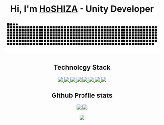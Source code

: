 <html>
<body>

<h1 align="center">Hi, I'm <a href="https://github.com/HoSHIZA">HoSHIZA</a> - Unity Developer</h1>

<div align="center">
  <a href="https://github.com/HoSHIZA">
    <img src="https://github.com/HoSHIZA/HoSHIZA/blob/output/github-contribution-grid-snake.svg"/>
  </a>
</div>

<h2 align="center"> Technology Stack </h2>
<p align="center">
  <a href="https://github.com/HoSHIZA/">
    <img src="https://img.shields.io/badge/-Unity-090909?style=for-the-badge&logo=unity"/>
    <img src="https://img.shields.io/badge/-CSharp-090909?style=for-the-badge&logo=csharp&logoColor=954790"/>
    <img src="https://img.shields.io/badge/-GO-090909?style=for-the-badge&logo=go&logoColor=00A8Cf"/>
    <img src="https://img.shields.io/badge/-Rust-090909?style=for-the-badge&logo=rust&logoColor=854C25"/>
    <img src="https://img.shields.io/badge/-Python-090909?style=for-the-badge&logo=python&logoColor=f7CC40"/>
    <img src="https://img.shields.io/badge/-GitHub-090909?style=for-the-badge&logo=github"/>
    <img src="https://img.shields.io/badge/-Rider-090909?style=for-the-badge&logo=rider&logoColor=FF8F2D"/>
    <img src="https://img.shields.io/badge/-Photoshop-090909?style=for-the-badge&logo=adobephotoshop&logoColor=007DFF"/>
  </a>
</p>

<h2 align="center"> Github Profile stats </h2>
<p align="center">
  <a href="https://github.com/HoSHIZA/">
    <img width="45%" src="https://github-readme-stats.vercel.app/api?username=HoSHIZA&count_private=true&show_icons=true&theme=radical&hide_border=true"/>
    <img width="47.75%" src="https://streak-stats.demolab.com?user=HoSHIZA&theme=radical&hide_border=true"/>
  </a>
</p>
<p align="center">
  <a href="https://github.com/HoSHIZA/">
    <img width="50%" src="https://github-readme-stats.vercel.app/api/wakatime?username=@HoSHIZA&theme=radical&hide_border=true"/>
  </a>
</p>

</body>
</html>